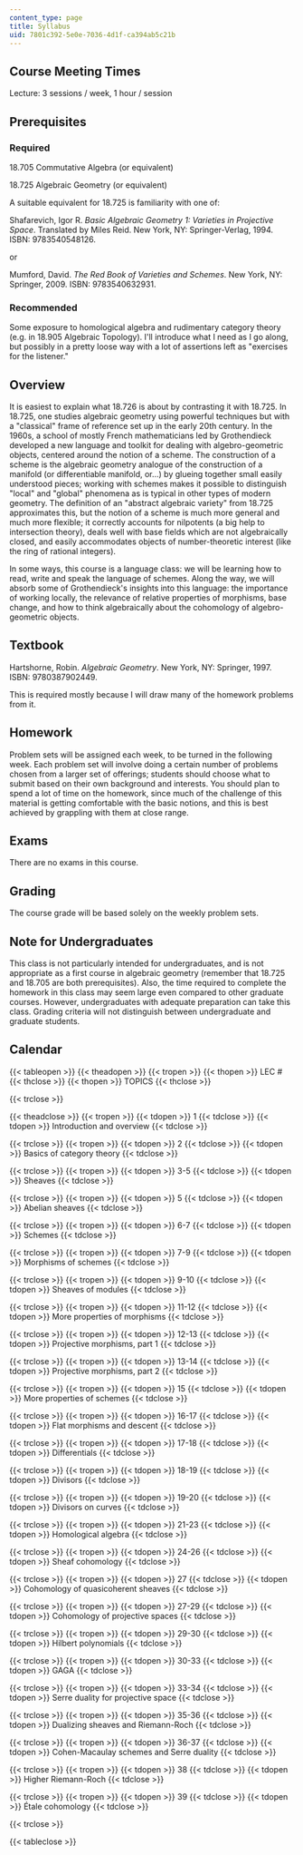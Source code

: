```yaml
---
content_type: page
title: Syllabus
uid: 7801c392-5e0e-7036-4d1f-ca394ab5c21b
---
```


Course Meeting Times
--------------------

Lecture: 3 sessions / week, 1 hour / session

Prerequisites
-------------

### Required

18.705 Commutative Algebra (or equivalent)

18.725 Algebraic Geometry (or equivalent)

A suitable equivalent for 18.725 is familiarity with one of:

Shafarevich, Igor R. _Basic Algebraic Geometry 1: Varieties in Projective Space_. Translated by Miles Reid. New York, NY: Springer-Verlag, 1994. ISBN: 9783540548126.

or

Mumford, David. _The Red Book of Varieties and Schemes_. New York, NY: Springer, 2009. ISBN: 9783540632931.

### Recommended

Some exposure to homological algebra and rudimentary category theory (e.g. in 18.905 Algebraic Topology). I'll introduce what I need as I go along, but possibly in a pretty loose way with a lot of assertions left as "exercises for the listener."

Overview
--------

It is easiest to explain what 18.726 is about by contrasting it with 18.725. In 18.725, one studies algebraic geometry using powerful techniques but with a "classical" frame of reference set up in the early 20th century. In the 1960s, a school of mostly French mathematicians led by Grothendieck developed a new language and toolkit for dealing with algebro-geometric objects, centered around the notion of a scheme. The construction of a scheme is the algebraic geometry analogue of the construction of a manifold (or differentiable manifold, or...) by glueing together small easily understood pieces; working with schemes makes it possible to distinguish "local" and "global" phenomena as is typical in other types of modern geometry. The definition of an "abstract algebraic variety" from 18.725 approximates this, but the notion of a scheme is much more general and much more flexible; it correctly accounts for nilpotents (a big help to intersection theory), deals well with base fields which are not algebraically closed, and easily accommodates objects of number-theoretic interest (like the ring of rational integers).

In some ways, this course is a language class: we will be learning how to read, write and speak the language of schemes. Along the way, we will absorb some of Grothendieck's insights into this language: the importance of working locally, the relevance of relative properties of morphisms, base change, and how to think algebraically about the cohomology of algebro-geometric objects.

Textbook
--------

Hartshorne, Robin. _Algebraic Geometry_. New York, NY: Springer, 1997. ISBN: 9780387902449.

This is required mostly because I will draw many of the homework problems from it.

Homework
--------

Problem sets will be assigned each week, to be turned in the following week. Each problem set will involve doing a certain number of problems chosen from a larger set of offerings; students should choose what to submit based on their own background and interests. You should plan to spend a lot of time on the homework, since much of the challenge of this material is getting comfortable with the basic notions, and this is best achieved by grappling with them at close range.

Exams
-----

There are no exams in this course.

Grading
-------

The course grade will be based solely on the weekly problem sets.

Note for Undergraduates
-----------------------

This class is not particularly intended for undergraduates, and is not appropriate as a first course in algebraic geometry (remember that 18.725 and 18.705 are both prerequisites). Also, the time required to complete the homework in this class may seem large even compared to other graduate courses. However, undergraduates with adequate preparation can take this class. Grading criteria will not distinguish between undergraduate and graduate students.

Calendar
--------

{{< tableopen >}}
{{< theadopen >}}
{{< tropen >}}
{{< thopen >}}
LEC #
{{< thclose >}}
{{< thopen >}}
TOPICS
{{< thclose >}}

{{< trclose >}}

{{< theadclose >}}
{{< tropen >}}
{{< tdopen >}}
1
{{< tdclose >}}
{{< tdopen >}}
Introduction and overview
{{< tdclose >}}

{{< trclose >}}
{{< tropen >}}
{{< tdopen >}}
2
{{< tdclose >}}
{{< tdopen >}}
Basics of category theory
{{< tdclose >}}

{{< trclose >}}
{{< tropen >}}
{{< tdopen >}}
3-5
{{< tdclose >}}
{{< tdopen >}}
Sheaves
{{< tdclose >}}

{{< trclose >}}
{{< tropen >}}
{{< tdopen >}}
5
{{< tdclose >}}
{{< tdopen >}}
Abelian sheaves
{{< tdclose >}}

{{< trclose >}}
{{< tropen >}}
{{< tdopen >}}
6-7
{{< tdclose >}}
{{< tdopen >}}
Schemes
{{< tdclose >}}

{{< trclose >}}
{{< tropen >}}
{{< tdopen >}}
7-9
{{< tdclose >}}
{{< tdopen >}}
Morphisms of schemes
{{< tdclose >}}

{{< trclose >}}
{{< tropen >}}
{{< tdopen >}}
9-10
{{< tdclose >}}
{{< tdopen >}}
Sheaves of modules
{{< tdclose >}}

{{< trclose >}}
{{< tropen >}}
{{< tdopen >}}
11-12
{{< tdclose >}}
{{< tdopen >}}
More properties of morphisms
{{< tdclose >}}

{{< trclose >}}
{{< tropen >}}
{{< tdopen >}}
12-13
{{< tdclose >}}
{{< tdopen >}}
Projective morphisms, part 1
{{< tdclose >}}

{{< trclose >}}
{{< tropen >}}
{{< tdopen >}}
13-14
{{< tdclose >}}
{{< tdopen >}}
Projective morphisms, part 2
{{< tdclose >}}

{{< trclose >}}
{{< tropen >}}
{{< tdopen >}}
15
{{< tdclose >}}
{{< tdopen >}}
More properties of schemes
{{< tdclose >}}

{{< trclose >}}
{{< tropen >}}
{{< tdopen >}}
16-17
{{< tdclose >}}
{{< tdopen >}}
Flat morphisms and descent
{{< tdclose >}}

{{< trclose >}}
{{< tropen >}}
{{< tdopen >}}
17-18
{{< tdclose >}}
{{< tdopen >}}
Differentials
{{< tdclose >}}

{{< trclose >}}
{{< tropen >}}
{{< tdopen >}}
18-19
{{< tdclose >}}
{{< tdopen >}}
Divisors
{{< tdclose >}}

{{< trclose >}}
{{< tropen >}}
{{< tdopen >}}
19-20
{{< tdclose >}}
{{< tdopen >}}
Divisors on curves
{{< tdclose >}}

{{< trclose >}}
{{< tropen >}}
{{< tdopen >}}
21-23
{{< tdclose >}}
{{< tdopen >}}
Homological algebra
{{< tdclose >}}

{{< trclose >}}
{{< tropen >}}
{{< tdopen >}}
24-26
{{< tdclose >}}
{{< tdopen >}}
Sheaf cohomology
{{< tdclose >}}

{{< trclose >}}
{{< tropen >}}
{{< tdopen >}}
27
{{< tdclose >}}
{{< tdopen >}}
Cohomology of quasicoherent sheaves
{{< tdclose >}}

{{< trclose >}}
{{< tropen >}}
{{< tdopen >}}
27-29
{{< tdclose >}}
{{< tdopen >}}
Cohomology of projective spaces
{{< tdclose >}}

{{< trclose >}}
{{< tropen >}}
{{< tdopen >}}
29-30
{{< tdclose >}}
{{< tdopen >}}
Hilbert polynomials
{{< tdclose >}}

{{< trclose >}}
{{< tropen >}}
{{< tdopen >}}
30-33
{{< tdclose >}}
{{< tdopen >}}
GAGA
{{< tdclose >}}

{{< trclose >}}
{{< tropen >}}
{{< tdopen >}}
33-34
{{< tdclose >}}
{{< tdopen >}}
Serre duality for projective space
{{< tdclose >}}

{{< trclose >}}
{{< tropen >}}
{{< tdopen >}}
35-36
{{< tdclose >}}
{{< tdopen >}}
Dualizing sheaves and Riemann-Roch
{{< tdclose >}}

{{< trclose >}}
{{< tropen >}}
{{< tdopen >}}
36-37
{{< tdclose >}}
{{< tdopen >}}
Cohen-Macaulay schemes and Serre duality
{{< tdclose >}}

{{< trclose >}}
{{< tropen >}}
{{< tdopen >}}
38
{{< tdclose >}}
{{< tdopen >}}
Higher Riemann-Roch
{{< tdclose >}}

{{< trclose >}}
{{< tropen >}}
{{< tdopen >}}
39
{{< tdclose >}}
{{< tdopen >}}
Étale cohomology
{{< tdclose >}}

{{< trclose >}}

{{< tableclose >}}